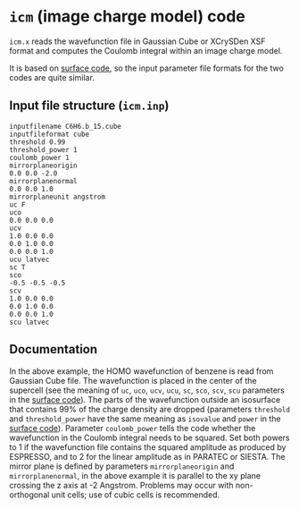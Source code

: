 # `icm` (image charge model) code

`icm.x` reads the wavefunction file in Gaussian Cube or 
XCrySDen XSF format and computes the Coulomb integral within 
an image charge model.

It is based on [surface code](surface.md), so the input parameter 
file formats for the two codes are quite similar.

## Input file structure (`icm.inp`)

```
inputfilename C6H6.b_15.cube
inputfileformat cube
threshold 0.99
threshold_power 1
coulomb_power 1
mirrorplaneorigin
0.0 0.0 -2.0
mirrorplanenormal
0.0 0.0 1.0
mirrorplaneunit angstrom
uc F
uco
0.0 0.0 0.0
ucv
1.0 0.0 0.0
0.0 1.0 0.0
0.0 0.0 1.0
ucu latvec
sc T
sco
-0.5 -0.5 -0.5
scv
1.0 0.0 0.0
0.0 1.0 0.0
0.0 0.0 1.0
scu latvec
```

## Documentation

In the above example, the HOMO wavefunction of benzene is read from Gaussian
Cube file. The wavefunction is placed in the center of the supercell (see the
meaning of `uc`, `uco`, `ucv`, `ucu`, `sc`, `sco`, `scv`, `scu` parameters in
the [surface code](surface.md)). The parts of the wavefunction outside an
isosurface that contains 99% of the charge density are dropped (parameters
`threshold` and `threshold_power` have the same meaning as `isovalue` and
`power` in the [surface code](surface.md)). Parameter `coulomb_power` tells the
code whether the wavefunction in the Coulomb integral needs to be squared. Set
both powers to 1 if the wavefunction file contains the squared amplitude as
produced by ESPRESSO, and to 2 for the linear amplitude as in PARATEC or
SIESTA. The mirror plane is defined by parameters `mirrorplaneorigin` and
`mirrorplanenormal`, in the above example it is parallel to the xy plane
crossing the z axis at -2 Angstrom. Problems may occur with non-orthogonal unit
cells; use of cubic cells is recommended.
